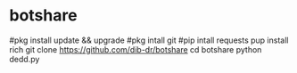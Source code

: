 # botshare

#pkg install update && upgrade
#pkg intall git
#pip intall requests
pup install rich
git clone https://github.com/dib-dr/botshare
cd botshare
python dedd.py
